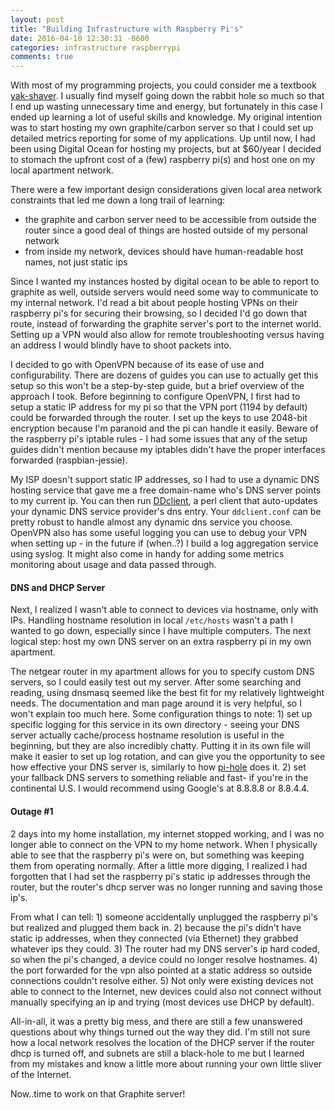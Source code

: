 ```yaml
---
layout: post
title: "Building Infrastructure with Raspberry Pi's"
date: 2016-04-10 12:30:31 -0600
categories: infrastructure raspberrypi
comments: true
---
```


With most of my programming projects, you could consider me a textbook
[yak-shaver][yak-shaver]. I usually find myself going down the rabbit hole so
much so that I end up wasting unnecessary time and energy, but fortunately in this case
I ended up learning a lot of useful skills and knowledge. My original intention
was to start hosting my own graphite/carbon server so that I could set up
detailed metrics reporting for some of my applications. Up until now, I had
been using Digital Ocean for hosting my projects, but at $60/year I decided to
stomach the upfront cost of a (few) raspberry pi(s) and host one on my local apartment
network.

There were a few important design considerations given local area network
constraints that led me down a long trail of learning:

 - the graphite and carbon server need to be accessible from outside the router
 since a good deal of things are hosted outside of my personal network
 - from inside my network, devices should have human-readable host names, not
     just static ips

Since I wanted my instances hosted by digital ocean to be able to report to
graphite as well, outside servers would need some way to communicate to my
internal network. I'd read a bit about people hosting VPNs on their raspberry
pi's for securing their browsing, so I decided I'd go down that route, instead
of forwarding the graphite server's port to the internet world. Setting up
a VPN would also allow for remote troubleshooting versus having an address
I would blindly have to shoot packets into.

I decided to go with OpenVPN because of its ease of use and configurability.
There are dozens of guides you can use to actually get this setup so this won't be
a step-by-step guide, but a brief overview of the approach I took. Before
beginning to configure OpenVPN, I first had to setup a static IP address for my
pi so that the VPN port (1194 by default) could be forwarded through the
router. I set up the keys to use 2048-bit encryption because I'm paranoid and
the pi can handle it easily. Beware of the raspberry pi's iptable rules - I had
some issues that any of the setup guides didn't mention because my iptables
didn't have the proper interfaces forwarded (raspbian-jessie).

My ISP doesn't support static IP addresses, so I had to use a dynamic DNS
hosting service that gave me a free domain-name who's DNS server points to my
current ip. You can then run [DDclient][dd-client], a perl client that
auto-updates your dynamic DNS service provider's dns entry. Your
`ddclient.conf` can be pretty robust to handle almost any dynamic dns service
you choose. OpenVPN also has some useful logging you can use to debug your VPN when setting up - in the future if (when..?) I build a log aggregation service using syslog. It might also come in handy for adding some metrics monitoring about usage and data passed through.

#### DNS and DHCP Server

Next, I realized I wasn't able to connect to devices via hostname, only with IPs. Handling hostname resolution in local `/etc/hosts` wasn't a path I wanted to go down, especially since I have multiple computers. The next logical step: host my own DNS server on an extra raspberry 
pi in my own apartment.

The netgear router in my apartment allows for you to specify custom DNS servers, so I could easily test out my server. After some searching and reading, using dnsmasq seemed like the best fit for my relatively lightweight needs. The documentation and man page around it is very helpful, so I won't explain too much here. Some configuration things to note: 1) set up specific logging for this service in its own directory - seeing your DNS server actually cache/process hostname resolution is useful in the beginning, but they are also incredibly chatty. Putting it in its own file will make it easier to set up log rotation, and can give you the opportunity to see how effective your DNS server is, similarly to how [pi-hole][pi-hole] does it. 2) set your fallback DNS servers to something reliable and fast- if you're in the continental U.S. I would recommend using Google's at 8.8.8.8 or 8.8.4.4.

#### Outage #1

2 days into my home installation, my internet stopped working, and I was no longer able to connect on the VPN to my home network. When I physically able to see that the raspberry pi's were on, but something was keeping them from operating normally. After a little more digging, I realized I had forgotten that I had set the raspberry pi's static ip addresses through the router, but the router's dhcp server was no longer running and saving those ip's.

From what I can tell: 1) someone accidentally unplugged the raspberry pi's but realized and plugged them back in. 2) because the pi's didn't have static ip addresses, when they connected (via Ethernet) they grabbed whatever ips they could. 3) The router had my DNS server's ip hard coded, so when the pi's changed, a device could no longer resolve hostnames. 4) the port forwarded for the vpn also pointed at a static address so outside connections couldn't resolve either. 5) Not only were existing devices not able to connect to the Internet, new devices could also not connect without manually specifying an ip and trying (most devices use DHCP by default).

All-in-all, it was a pretty big mess, and there are still a few unanswered questions about why things turned out the way they did. I'm still not sure how a local network resolves the location of the DHCP server if the router dhcp is turned off, and subnets are still a black-hole to me but I learned from my mistakes and know a little more about running your own little sliver of the Internet.

Now..time to work on that Graphite server!


[yak-shaver]: http://urlgoeshere
[dd-client]: https://sourceforge.net/p/ddclient/wiki/Home/
[pi-hole]: http://linkyk
